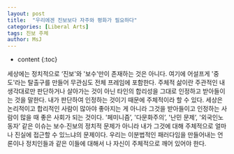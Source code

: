 ```yaml
---
layout: post
title:  "우리에겐 진보보다 자주와 평화가 필요하다"
categories: [Liberal Arts]
tags: 진보 주체
author: MsJ
---
```


* content
{:toc}

세상에는 정치적으로 ‘진보'와 '보수'만이 존재하는 것은 아니다. 여기에 어설프게 '중도'라는 탈출구를 만들어 무관심도 전체 프레임에 포함한다. 주체적 삶이란 주관적인 내 생각대로만 판단하거나 살아가는 것이 아닌 타인의 합리성을 그대로 인정하고 받아들이는 것을 말한다. 내가 판단하여 인정하는 것이기 때문에 주체적이라 할 수 있다. 세상은 논리적이고 합리적인 사람이 많아야 좋아지는 게 아니라 그것을 받아들이고 인정하는 사람이 많을 때 좋은 사회가 되는 것이다. '페미니즘’, '다문화주의’, '난민 문제’, '외국인노동자’ 같은 이슈는 보수∙진보의 정치적 문제가 아니라 내가 그것에 대해 주체적으로 얼마나 진실에 접근할 수 있느냐의 문제이다. 우리는 이분법적인 패러다임을 만들어내는 언론이나 정치인들과 같은 이들에 대해서 나 자신이 주체적으로 깨어 있어야 한다.
